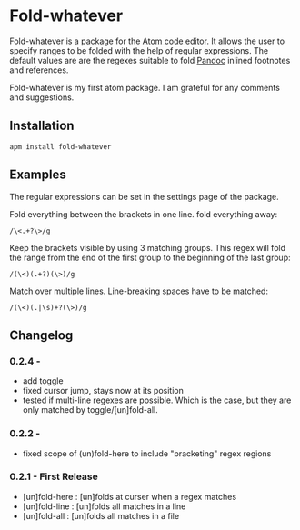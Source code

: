 # Fold-whatever

Fold-whatever is a package for the [Atom code editor](https://atom.io/). It allows the user to specify ranges to be folded with the help of regular expressions. The default values are are the regexes suitable to fold [Pandoc](https://github.com/jgm/pandoc) inlined footnotes and references.

Fold-whatever is my first atom package. I am grateful for any comments and suggestions.

## Installation

```
apm install fold-whatever
```

## Examples

The regular expressions can be set in the settings page of the package.

Fold everything between the brackets in one line. fold everything away:

`/\<.+?\>/g`

Keep the brackets visible by using 3 matching groups. This regex will fold the range from the end of the first group to the beginning of the last group:

`/(\<)(.+?)(\>)/g`

Match over multiple lines. Line-breaking spaces have to be matched:

`/(\<)(.|\s)+?(\>)/g`

## Changelog

### 0.2.4 -
* add toggle
* fixed cursor jump, stays now at its position
* tested if multi-line regexes are possible. Which is the case, but they are only matched by toggle/[un]fold-all.

### 0.2.2 -
* fixed scope of (un)fold-here to include "bracketing" regex regions

### 0.2.1 - First Release
* [un]fold-here : [un]folds at curser when a regex matches
* [un]fold-line : [un]folds all matches in a line
* [un]fold-all : [un]folds all matches in a file
